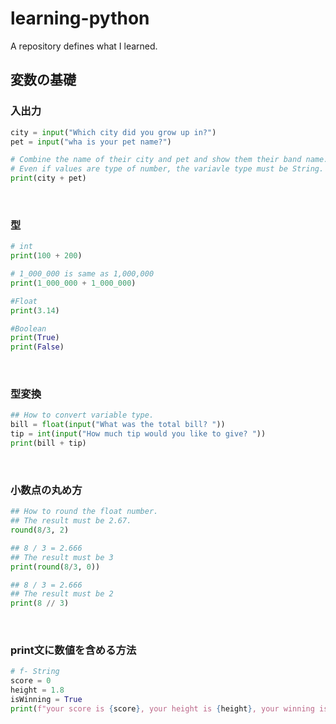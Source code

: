 # learning-python
A repository defines what I learned.

## 変数の基礎

### 入出力
```python
city = input("Which city did you grow up in?")
pet = input("wha is your pet name?")

# Combine the name of their city and pet and show them their band name.  
# Even if values are type of number, the variavle type must be String.  
print(city + pet)
```
<br>

### 型
```python
# int
print(100 + 200)

# 1_000_000 is same as 1,000,000
print(1_000_000 + 1_000_000)

#Float
print(3.14)

#Boolean
print(True)
print(False)
```
<br>

### 型変換
```python
## How to convert variable type.
bill = float(input("What was the total bill? "))
tip = int(input("How much tip would you like to give? "))
print(bill + tip)
```
<br>

### 小数点の丸め方
```python
## How to round the float number.
## The result must be 2.67.
round(8/3, 2)

## 8 / 3 = 2.666
## The result must be 3
print(round(8/3, 0))

## 8 / 3 = 2.666
## The result must be 2
print(8 // 3)
```
<br>

### print文に数値を含める方法
```python
# f- String
score = 0
height = 1.8
isWinning = True
print(f"your score is {score}, your height is {height}, your winning is {isWinning}.")
```
<br>

### 
```python
```
<br>

### 
```python
```
<br>

### 
```python
```
<br>